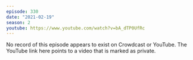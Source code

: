 ```yaml
---
episode: 330
date: "2021-02-19"
season: 2
youtube: https://www.youtube.com/watch?v=bA_dTP0UfRc
---
```


No record of this episode appears to exist on Crowdcast or YouTube. The YouTube link here points to a video that is marked as private.
